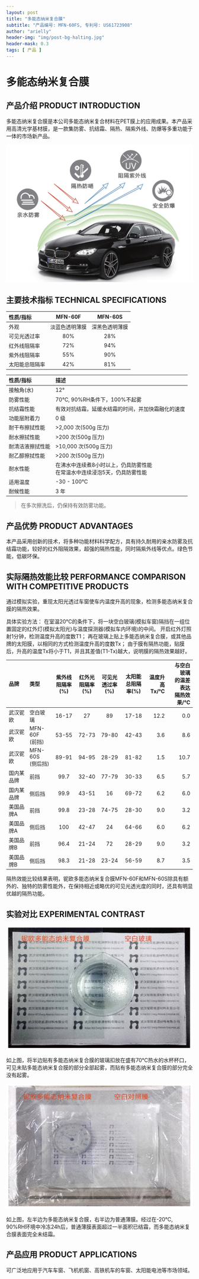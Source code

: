 ```yaml
---
layout: post
title: "多能态纳米复合膜"
subtitle: "产品编号: MFN-60FS, 专利号: US61723908"
author: "arielly"
header-img: "img/post-bg-halting.jpg"
header-mask: 0.3
tags: [ 产品 ]
---
```


# 多能态纳米复合膜

## 产品介绍 PRODUCT INTRODUCTION

多能态纳米复合膜是本公司多能态纳米复合材料在PET膜上的应用成果。本产品采用高清光学基材膜，是一款集防雾、抗结霜、隔热、隔紫外线、防爆等多重功能于一体的市场新产品。

![PRODUCT-MFN-60F/MFN-60S](/assets/product-MFN-60FS-pi.png)

## 主要技术指标 TECHNICAL SPECIFICATIONS

| 性质/指标 | MFN-60F | MFN-60S |
| :--- | :---: | :---: |
| 外观 | 淡蓝色透明薄膜 | 深黑色透明薄膜 |
| 可见光透过率 | 80% | 28% |
| 红外线阻隔率 | 72% | 94% |
| 紫外线阻隔率 | 55% | 90% |
| 太阳能总阻隔率 | 42% | 81% |

| 性质/指标 | 描述 |
| :--- | :--- |
| 接触角(水) | 12° |
| 防雾性能 | 70℃, 90%RH条件下，100%不起雾 |
| 抗结霜性能 | 有效对抗结霜，延缓水结霜的时间，并加快霜融化的速度 |
| 功能层附着力 | 0 级 |
| 耐干布擦拭性能 | >2,000 次(500g 压力) |
| 耐水擦拭性能 | >200 次(500g 压力) |
| 耐清洁液擦拭性能 | >10,000 次(500g 压力) |
| 耐乙醇擦拭性能 | >200 次(500g 压力) |
| 耐水性能 | 在沸水中连续煮8小时以上，仍具防雾性能<br>在常温水中连续浸泡5天，仍具防雾性能 |
| 适用温度 | -30 - 100℃ |
| 耐候性能 | 3 年 |

> 在多次擦洗后，仍保持有效防雾功能。

## 产品优势 PRODUCT ADVANTAGES

本产品采用创新的技术，将多种功能材料科学配方，具有持久耐用的亲水防雾及抗结霜功能，较好的红外阻隔效果，超强的隔热性能，同时隔紫外线等优点。绿色节能，低碳环保。

## 实际隔热效能比较 PERFORMANCE COMPARISON WITH COMPETITIVE PRODUCTS

通过模拟实验，重现太阳光透过车窗使车内温度升高的现象，检测多能态纳米复合膜的隔热效果。

具体实验方法：
在室温20℃的条件下，将一块空白玻璃(模拟车窗)隔挡在一组位置固定的红外灯(模拟太阳光)与温度探测器(模拟车内环境)的中间。
开启红外灯照射1分钟，检测温度升高的度数T1；
再在玻璃上贴上多能态纳米复合膜，或其他品牌的太阳膜，以相同的方式检测温度升高的度数Tx；
由于膜有隔热功能，贴膜后，升高的温度Tx将小于T1，并且其差值(T1-Tx)越大，说明膜的隔热效果越好。

| 品牌 | 类型 | 紫外线<br>阻隔率(%) | 红外光<br>阻隔率(%) | 可见光<br>透过率(%) | 太阳能<br>总阻隔率(%) | 温度升高<br>Tx/℃ | 与空白玻璃<br>的温差表达<br>隔热效果/℃ |
| :--- | :--- | :---: | :---: | :---: | :---: | ---: | ---: |
| 武汉铌欧 | 空白玻璃 | 16-17 | 27 | 89 | 17-18 | 12.2 | 0.0 |
| 武汉铌欧 | MFN-60F<br>(前挡) | 53-55 | 72-73 | 79-80 | 42-43 | 3.6 | 8.6 |
| 武汉铌欧 | MFN-60S<br>(侧后挡) | 89-91 | 94-95 | 28-29 | 81-82 | 1.5 | 10.7 |
| 国内某品牌 | 前挡 | 99.7 | 32-40 | 77-79 | 30-33 | 6.5 | 5.7 |
| 国内某品牌 | 侧后挡 | 99.9 | 43-51 | 16 | 69-72 | 6.2 | 6.0 |
| 美国品牌A | 前挡 | 99.8 | 23-28 | 74-75 | 28-30 | 9.0 | 3.2 |
| 美国品牌A | 侧后挡 | 100 | 42-47 | 24 | 64-66 | 6.0 | 6.2 |
| 美国品牌B | 前挡 | 96.4 | 21-24 | 72 | 28-29 | 9.0 | 3.2 |
| 美国品牌B | 侧后挡 | 98.3 | 21-28 | 23-24 | 56-59 | 8.7 | 3.5 |

隔热效能比较结果表明，铌欧多能态纳米复合膜MFN-60F和MFN-60S除具有额外的、独特的防雾性能外，在保持相近或略优的可见光透光度的同时，还具有明显优越的隔热功能。

## 实验对比 EXPERIMENTAL CONTRAST

![MFN-60F/MFN-60S VS 普通玻璃](/assets/product-MFN-60FS-ec01.png)

如上图，将半边贴有多能态纳米复合膜的玻璃扣放在盛有70℃热水的水杯杯口，可见未贴多能态纳米复合膜的部分全部起雾，而贴有多能态纳米复合膜的部分完全没有起雾。

![MFN-60F/MFN-60S VS 普通薄膜](/assets/product-MFN-60FS-ec02.png)

如上图，左半边为多能态纳米复合膜，右半边为普通薄膜。经过在-20℃, 90%RH环境中冷冻24h后，普通薄膜表面超过一半面积已结霜，而多能态纳米复合膜表面完全未结霜。

## 产品应用 PRODUCT APPLICATIONS

可广泛地应用于汽车车窗、飞机机窗、高铁机车的车窗、太阳能电池等市场领域。
